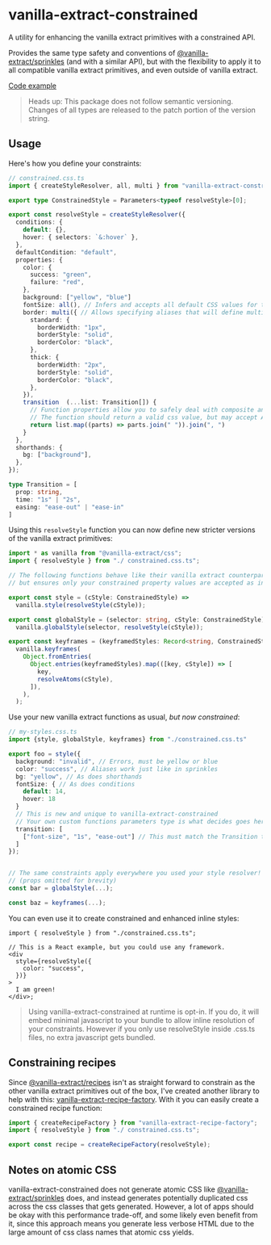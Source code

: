 # vanilla-extract-constrained

A utility for enhancing the vanilla extract primitives with a constrained API.

Provides the same type safety and conventions of [@vanilla-extract/sprinkles](https://vanilla-extract.style/documentation/packages/sprinkles/) (and with a similar API), but with the flexibility to apply it to all compatible vanilla extract primitives, and even outside of vanilla extract.

[Code example](https://stackblitz.com/edit/vanilla-extract-constrained)

> Heads up: This package does not follow semantic versioning. Changes of all types are released to the patch portion of the version string.

## Usage

Here's how you define your constraints:

```typescript
// constrained.css.ts
import { createStyleResolver, all, multi } from "vanilla-extract-constrained";

export type ConstrainedStyle = Parameters<typeof resolveStyle>[0];

export const resolveStyle = createStyleResolver({
  conditions: {
    default: {},
    hover: { selectors: `&:hover` },
  },
  defaultCondition: "default",
  properties: {
    color: {
      success: "green",
      failure: "red",
    },
    background: ["yellow", "blue"]
    fontSize: all(), // Infers and accepts all default CSS values for this property
    border: multi({ // Allows specifying aliases that will define multiple properties at once
      standard: {
        borderWidth: "1px",
        borderStyle: "solid",
        borderColor: "black",
      },
      thick: {
        borderWidth: "2px",
        borderStyle: "solid",
        borderColor: "black",
      },
    }),
    transition  (...list: Transition[]) {
      // Function properties allow you to safely deal with composite and dynamic values
      // The function should return a valid css value, but may accept ANY argument types.
      return list.map((parts) => parts.join(" ")).join(", ")
    }
  },
  shorthands: {
    bg: ["background"],
  },
});

type Transition = [
  prop: string,
  time: "1s" | "2s",
  easing: "ease-out" | "ease-in"
]
```

Using this `resolveStyle` function you can now define new stricter versions of the vanilla extract primitives:

```typescript
import * as vanilla from "@vanilla-extract/css";
import { resolveStyle } from "./ constrained.css.ts";

// The following functions behave like their vanilla extract counterparts,
// but ensures only your constrained property values are accepted as input.

export const style = (cStyle: ConstrainedStyle) =>
  vanilla.style(resolveStyle(cStyle));

export const globalStyle = (selector: string, cStyle: ConstrainedStyle) =>
  vanilla.globalStyle(selector, resolveStyle(cStyle));

export const keyframes = (keyframedStyles: Record<string, ConstrainedStyle>) =>
  vanilla.keyframes(
    Object.fromEntries(
      Object.entries(keyframedStyles).map(([key, cStyle]) => [
        key,
        resolveAtoms(cStyle),
      ]),
    ),
  );
```

Use your new vanilla extract functions as usual, _but now constrained_:

```typescript
// my-styles.css.ts
import {style, globalStyle, keyframes} from "./constrained.css.ts"

export foo = style({
  background: "invalid", // Errors, must be yellow or blue
  color: "success", // Aliases work just like in sprinkles
  bg: "yellow", // As does shorthands
  fontSize: { // As does conditions
    default: 14,
    hover: 18
  }
  // This is new and unique to vanilla-extract-constrained
  // Your own custom functions parameters type is what decides goes here
  transition: [
    ["font-size", "1s", "ease-out"] // This must match the Transition type (see above)
  ]
});


// The same constraints apply everywhere you used your style resolver!
// (props omitted for brevity)
const bar = globalStyle(...);

const baz = keyframes(...);
```

You can even use it to create constrained and enhanced inline styles:

```tsx
import { resolveStyle } from "./constrained.css.ts";

// This is a React example, but you could use any framework.
<div
  style={resolveStyle({
    color: "success",
  })}
>
  I am green!
</div>;
```

> Using vanilla-extract-constrained at runtime is opt-in. If you do, it will embed minimal javascript to your bundle to allow inline resolution of your constraints. However if you only use resolveStyle inside .css.ts files, no extra javascript gets bundled.

## Constraining recipes

Since [@vanilla-extract/recipes](https://vanilla-extract.style/documentation/packages/recipes/) isn't as straight forward to constrain as the other vanilla extract primitives out of the box, I've created another library to help with this: [vanilla-extract-recipe-factory](https://www.npmjs.com/package/vanilla-extract-recipe-factory). With it you can easily create a constrained recipe function:

```typescript
import { createRecipeFactory } from "vanilla-extract-recipe-factory";
import { resolveStyle } from "./ constrained.css.ts";

export const recipe = createRecipeFactory(resolveStyle);
```

## Notes on atomic CSS

vanilla-extract-constrained does not generate atomic CSS like [@vanilla-extract/sprinkles](https://vanilla-extract.style/documentation/packages/sprinkles/) does, and instead generates potentially duplicated css across the css classes that gets generated. However, a lot of apps should be okay with this performance trade-off, and some likely even benefit from it, since this approach means you generate less verbose HTML due to the large amount of css class names that atomic css yields.

